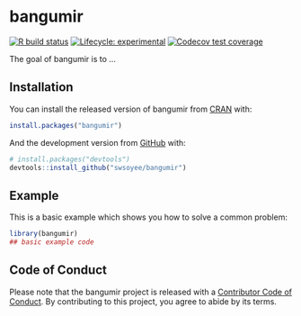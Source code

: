 
<!-- README.md is generated from README.Rmd. Please edit that file -->

# bangumir

<!-- badges: start -->

[![R build
status](https://github.com/swsoyee/bangumir/workflows/R-CMD-check/badge.svg)](https://github.com/swsoyee/bangumir/actions)
[![Lifecycle:
experimental](https://img.shields.io/badge/lifecycle-experimental-orange.svg)](https://www.tidyverse.org/lifecycle/#experimental)
[![Codecov test
coverage](https://codecov.io/gh/swsoyee/bangumir/branch/master/graph/badge.svg)](https://codecov.io/gh/swsoyee/bangumir?branch=master)
<!-- badges: end -->

The goal of bangumir is to …

## Installation

You can install the released version of bangumir from
[CRAN](https://CRAN.R-project.org) with:

``` r
install.packages("bangumir")
```

And the development version from [GitHub](https://github.com/) with:

``` r
# install.packages("devtools")
devtools::install_github("swsoyee/bangumir")
```

## Example

This is a basic example which shows you how to solve a common problem:

``` r
library(bangumir)
## basic example code
```

## Code of Conduct

Please note that the bangumir project is released with a [Contributor
Code of
Conduct](https://contributor-covenant.org/version/2/0/CODE_OF_CONDUCT.html).
By contributing to this project, you agree to abide by its terms.
